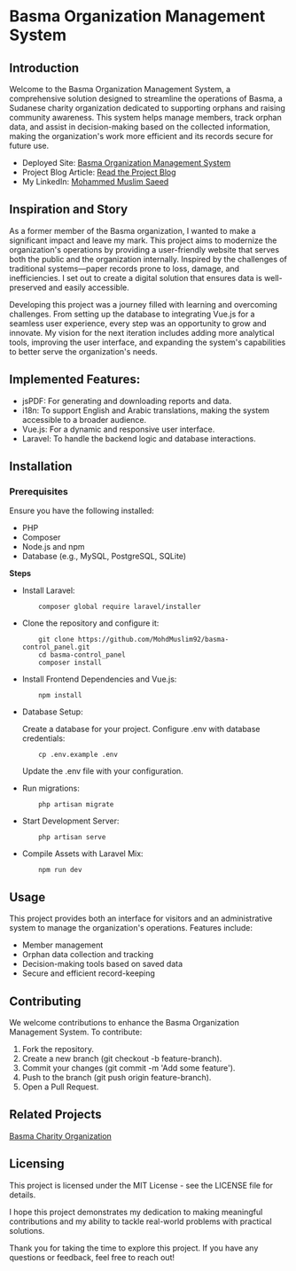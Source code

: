 # Basma Organization Management System

## Introduction
Welcome to the Basma Organization Management System, a comprehensive solution designed to streamline the operations of Basma, a Sudanese charity organization dedicated to supporting orphans and raising community awareness. This system helps manage members, track orphan data, and assist in decision-making based on the collected information, making the organization's work more efficient and its records secure for future use.

* Deployed Site: [Basma Organization Management System](#)
* Project Blog Article: [Read the Project Blog](#)
* My LinkedIn: [Mohammed Muslim Saeed](https://linkedin.com/in/mohdmuslim92)

## Inspiration and Story
As a former member of the Basma organization, I wanted to make a significant impact and leave my mark. This project aims to modernize the organization's operations by providing a user-friendly website that serves both the public and the organization internally. Inspired by the challenges of traditional systems—paper records prone to loss, damage, and inefficiencies. I set out to create a digital solution that ensures data is well-preserved and easily accessible.

Developing this project was a journey filled with learning and overcoming challenges. From setting up the database to integrating Vue.js for a seamless user experience, every step was an opportunity to grow and innovate. My vision for the next iteration includes adding more analytical tools, improving the user interface, and expanding the system's capabilities to better serve the organization's needs.

## Implemented Features:
* jsPDF: For generating and downloading reports and data.
* i18n: To support English and Arabic translations, making the system accessible to a broader audience.
* Vue.js: For a dynamic and responsive user interface.
* Laravel: To handle the backend logic and database interactions.


## Installation

### Prerequisites
Ensure you have the following installed:

* PHP
* Composer
* Node.js and npm
* Database (e.g., MySQL, PostgreSQL, SQLite)

**Steps**

* Install Laravel:

    ```
        composer global require laravel/installer
    ```

* Clone the repository and configure it:
    ```
        git clone https://github.com/MohdMuslim92/basma-control_panel.git
        cd basma-control_panel
        composer install
    ```

* Install Frontend Dependencies and Vue.js:

    ```
        npm install
    ```

* Database Setup:

    Create a database for your project.
    Configure .env with database credentials:
    ```
        cp .env.example .env
    ```
    Update the .env file with your configuration.

* Run migrations:

    ```
        php artisan migrate
    ```

* Start Development Server:

    ```
        php artisan serve
    ```

* Compile Assets with Laravel Mix:

    ```
        npm run dev
    ```

## Usage
This project provides both an interface for visitors and an administrative system to manage the organization's operations. Features include:

* Member management
* Orphan data collection and tracking
* Decision-making tools based on saved data
* Secure and efficient record-keeping

## Contributing
We welcome contributions to enhance the Basma Organization Management System. To contribute:

1. Fork the repository.
2. Create a new branch (git checkout -b feature-branch).
3. Commit your changes (git commit -m 'Add some feature').
4. Push to the branch (git push origin feature-branch).
4. Open a Pull Request.

## Related Projects
[Basma Charity Organization](https://basmaorphans.com)

## Licensing
This project is licensed under the MIT License - see the LICENSE file for details.


I hope this project demonstrates my dedication to making meaningful contributions and my ability to tackle real-world problems with practical solutions.



Thank you for taking the time to explore this project. If you have any questions or feedback, feel free to reach out!
